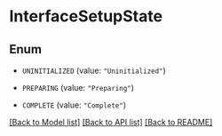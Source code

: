 # InterfaceSetupState

## Enum


* `UNINITIALIZED` (value: `"Uninitialized"`)

* `PREPARING` (value: `"Preparing"`)

* `COMPLETE` (value: `"Complete"`)


[[Back to Model list]](../README.md#documentation-for-models) [[Back to API list]](../README.md#documentation-for-api-endpoints) [[Back to README]](../README.md)


